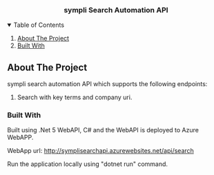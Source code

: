 



<!-- PROJECT LOGO -->
<br />
<p align="center">
  

  <h3 align="center">sympli Search Automation API</h3>

 



<!-- TABLE OF CONTENTS -->
<details open="open">
  <summary>Table of Contents</summary>
  <ol>
    <li>
      <a href="#about-the-project">About The Project</a>
    </li>
    <li><a href="#built-with">Built With</a></li>
      
   
  </ol>
</details>



<!-- ABOUT THE PROJECT -->
## About The Project

sympli search automation API which supports the following endpoints:

1. Search with key terms and company uri.

### Built With

Built using .Net 5 WebAPI, C# and the WebAPI is deployed to Azure WebAPP.

WebApp url: http://symplisearchapi.azurewebsites.net/api/search

Run the application locally using "dotnet run" command.